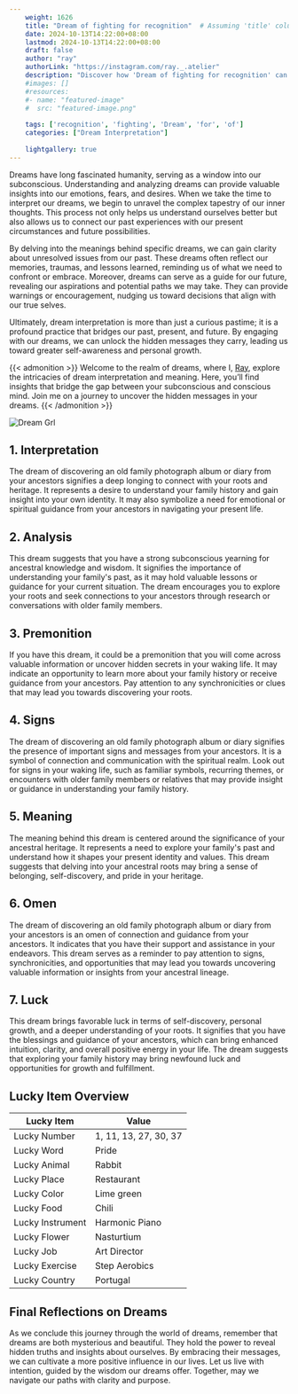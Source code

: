 ```yaml
---
    weight: 1626
    title: "Dream of fighting for recognition"  # Assuming 'title' column exists
    date: 2024-10-13T14:22:00+08:00
    lastmod: 2024-10-13T14:22:00+08:00
    draft: false
    author: "ray"
    authorLink: "https://instagram.com/ray._.atelier"
    description: "Discover how 'Dream of fighting for recognition' can interpret your future and uncover its significant meanings in your life."
    #images: []
    #resources:
    #- name: "featured-image"
    #  src: "featured-image.png"
    
    tags: ['recognition', 'fighting', 'Dream', 'for', 'of']
    categories: ["Dream Interpretation"]
    
    lightgallery: true
---
```

    
Dreams have long fascinated humanity, serving as a window into our subconscious. Understanding and analyzing dreams can provide valuable insights into our emotions, fears, and desires. When we take the time to interpret our dreams, we begin to unravel the complex tapestry of our inner thoughts. This process not only helps us understand ourselves better but also allows us to connect our past experiences with our present circumstances and future possibilities.

By delving into the meanings behind specific dreams, we can gain clarity about unresolved issues from our past. These dreams often reflect our memories, traumas, and lessons learned, reminding us of what we need to confront or embrace. Moreover, dreams can serve as a guide for our future, revealing our aspirations and potential paths we may take. They can provide warnings or encouragement, nudging us toward decisions that align with our true selves.

Ultimately, dream interpretation is more than just a curious pastime; it is a profound practice that bridges our past, present, and future. By engaging with our dreams, we can unlock the hidden messages they carry, leading us toward greater self-awareness and personal growth.

{{< admonition >}}
Welcome to the realm of dreams, where I, [Ray](https://instagram.com/ray._.atelier), explore the intricacies of dream interpretation and meaning. Here, you’ll find insights that bridge the gap between your subconscious and conscious mind. Join me on a journey to uncover the hidden messages in your dreams.
{{< /admonition >}}

![Dream Grl](https://cdn.pixabay.com/photo/2017/11/02/03/35/gothic-2910057_1280.jpg "Dream Grl")

## 1. Interpretation
 The dream of discovering an old family photograph album or diary from your ancestors signifies a deep longing to connect with your roots and heritage. It represents a desire to understand your family history and gain insight into your own identity. It may also symbolize a need for emotional or spiritual guidance from your ancestors in navigating your present life.

## 2. Analysis
 This dream suggests that you have a strong subconscious yearning for ancestral knowledge and wisdom. It signifies the importance of understanding your family's past, as it may hold valuable lessons or guidance for your current situation. The dream encourages you to explore your roots and seek connections to your ancestors through research or conversations with older family members.

## 3. Premonition
 If you have this dream, it could be a premonition that you will come across valuable information or uncover hidden secrets in your waking life. It may indicate an opportunity to learn more about your family history or receive guidance from your ancestors. Pay attention to any synchronicities or clues that may lead you towards discovering your roots.

## 4. Signs
 The dream of discovering an old family photograph album or diary signifies the presence of important signs and messages from your ancestors. It is a symbol of connection and communication with the spiritual realm. Look out for signs in your waking life, such as familiar symbols, recurring themes, or encounters with older family members or relatives that may provide insight or guidance in understanding your family history.

## 5. Meaning
 The meaning behind this dream is centered around the significance of your ancestral heritage. It represents a need to explore your family's past and understand how it shapes your present identity and values. This dream suggests that delving into your ancestral roots may bring a sense of belonging, self-discovery, and pride in your heritage.

## 6. Omen
 The dream of discovering an old family photograph album or diary from your ancestors is an omen of connection and guidance from your ancestors. It indicates that you have their support and assistance in your endeavors. This dream serves as a reminder to pay attention to signs, synchronicities, and opportunities that may lead you towards uncovering valuable information or insights from your ancestral lineage.

## 7. Luck
 This dream brings favorable luck in terms of self-discovery, personal growth, and a deeper understanding of your roots. It signifies that you have the blessings and guidance of your ancestors, which can bring enhanced intuition, clarity, and overall positive energy in your life. The dream suggests that exploring your family history may bring newfound luck and opportunities for growth and fulfillment.

## Lucky Item Overview
| Lucky Item          | Value              |
|---------------|--------------------|
| Lucky Number        | 1, 11, 13, 27, 30, 37  |
| Lucky Word          | Pride |
| Lucky Animal        | Rabbit |
| Lucky Place         | Restaurant     |
| Lucky Color         | Lime green     |
| Lucky Food          | Chili      |
| Lucky Instrument    | Harmonic Piano |
| Lucky Flower        | Nasturtium    |
| Lucky Job           | Art Director       |
| Lucky Exercise      | Step Aerobics  |
| Lucky Country       | Portugal    |


##  Final Reflections on Dreams

As we conclude this journey through the world of dreams, remember that dreams are both mysterious and beautiful. They hold the power to reveal hidden truths and insights about ourselves. By embracing their messages, we can cultivate a more positive influence in our lives. Let us live with intention, guided by the wisdom our dreams offer. Together, may we navigate our paths with clarity and purpose.
